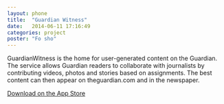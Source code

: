 ```yaml
---
layout: phone
title:  "Guardian Witness"
date:   2014-06-11 17:16:49
categories: project
poster: "Fo sho"
---
```


GuardianWitness is the home for user-generated content on the Guardian. The service allows Guardian readers to collaborate with journalists by contributing videos, photos and stories based on assignments. The best content can then appear on theguardian.com and in the newspaper.

[Download on the App Store](https://itunes.apple.com/gb/app/guardianwitness/id587343125?ls=1&mt=8)
